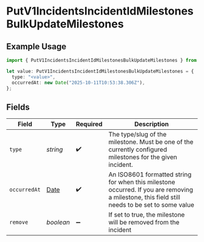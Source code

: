 # PutV1IncidentsIncidentIdMilestonesBulkUpdateMilestones

## Example Usage

```typescript
import { PutV1IncidentsIncidentIdMilestonesBulkUpdateMilestones } from "firehydrant-typescript-sdk/models/components";

let value: PutV1IncidentsIncidentIdMilestonesBulkUpdateMilestones = {
  type: "<value>",
  occurredAt: new Date("2025-10-11T10:53:38.306Z"),
};
```

## Fields

| Field                                                                                                                                         | Type                                                                                                                                          | Required                                                                                                                                      | Description                                                                                                                                   |
| --------------------------------------------------------------------------------------------------------------------------------------------- | --------------------------------------------------------------------------------------------------------------------------------------------- | --------------------------------------------------------------------------------------------------------------------------------------------- | --------------------------------------------------------------------------------------------------------------------------------------------- |
| `type`                                                                                                                                        | *string*                                                                                                                                      | :heavy_check_mark:                                                                                                                            | The type/slug of the milestone. Must be one of the currently configured milestones for the given incident.                                    |
| `occurredAt`                                                                                                                                  | [Date](https://developer.mozilla.org/en-US/docs/Web/JavaScript/Reference/Global_Objects/Date)                                                 | :heavy_check_mark:                                                                                                                            | An ISO8601 formatted string for when this milestone occurred. If you are removing a milestone, this field still needs to be set to some value |
| `remove`                                                                                                                                      | *boolean*                                                                                                                                     | :heavy_minus_sign:                                                                                                                            | If set to true, the milestone will be removed from the incident                                                                               |